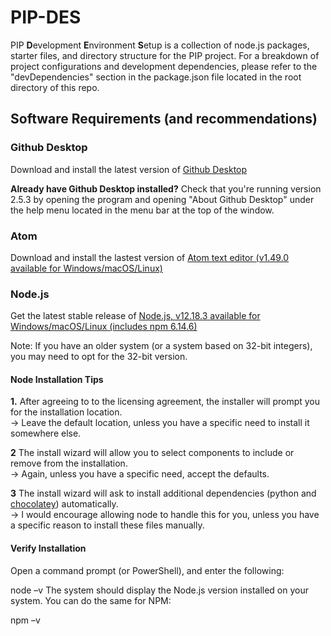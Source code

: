 # PIP-DES

PIP **D**evelopment **E**nvironment **S**etup is a collection of node.js packages, starter files, and directory structure for the PIP project. For a breakdown of project configurations and development dependencies, please refer to the "devDependencies" section in the package.json file located in the root directory of this repo.

## Software Requirements (and recommendations)

### Github Desktop
Download and install the latest version of <a href="https://desktop.github.com/">Github Desktop</a>

**Already have Github Desktop installed?** Check that you're running version 2.5.3 by opening the program and opening "About Github Desktop" under the help menu located in the menu bar at the top of the window. 


### Atom 
Download and install the lastest version of <a href="https://atom.io/" target="_blank"> Atom text editor (v1.49.0 available for Windows/macOS/Linux)</a>

### Node.js
Get the latest stable release of <a href="https://nodejs.org/en/download/" target="_blank">Node.js, v12.18.3 available for Windows/macOS/Linux (includes npm 6.14.6) </a>

Note: If you have an older system (or a system based on 32-bit integers), you may need to opt for the 32-bit version.

#### Node Installation Tips

**1.** After agreeing to to the licensing agreement, the installer will prompt you for the installation location. 
 <br> -> Leave the default location, unless you have a specific need to install it somewhere else.

**2** The install wizard will allow you to select components to include or remove from the installation. 
  <br> -> Again, unless you have a specific need, accept the defaults.

**3** The install wizard will ask to install additional dependencies (python and <a href="https://chocolatey.org/packages/nodejs">chocolatey</a>) automatically.
 <br>  -> I would encourage allowing node to handle this for you, unless you have a specific reason to install these files manually. 


#### Verify Installation
Open a command prompt (or PowerShell), and enter the following:

node –v
The system should display the Node.js version installed on your system. You can do the same for NPM:

npm –v
